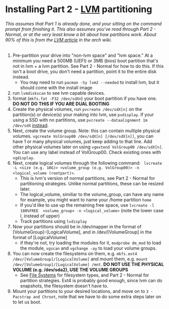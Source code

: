 # Installing Part 2 - [LVM](https://wiki.archlinux.org/index.php/LVM) partitioning
###### This assumes that Part 1 is already done, and your sitting on the command prompt from finishing it.  This also assumes you've read through Part 2 - Normal, or at the very least know a bit about how partitions work.  About 90% of this is from the [LVM article](https://wiki.archlinux.org/index.php/LVM) in the arch wiki.
1) Pre-partition your drive into "non-lvm space" and "lvm space."  At a minimum you need a 500MB (UEFI) or 3MB (bios) boot partition that's not in lvm + a lvm partition.  See Part 2 - Normal for how to do this.  If this isn't a boot drive, you don't need a partition, point it to the entire disk instead.
	* You may need to run ```pacman -Sy lvm2 --needed``` to install lvm, but it should come with the install image
2) run ```lvmdiskscan``` to see lvm capable devices.
3) format (```mkfs.fat -F32 /dev/sdXn```) your boot partition if you have one. **DO NOT DO THIS IF YOU ARE DUAL BOOTING** 
4) Create the physical volumes, run ```pvcreate /dev/sdX[n]``` on the partition(s) or device(s) your making into lvm, use ```pvdisplay```.  If your using a SSD with no partitions, use ```pvcreate --dataalignment 1m /dev/sdX``` [instead](https://serverfault.com/questions/356534/ssd-erase-block-size-lvm-pv-on-raw-device-alignment).
5) Next, create the volume group.  Note: this can contain multiple physical volumes.  ```vgcreate VolGroup00 /dev/sdX[n] [/dev/sdX[n]]```, you can have 1 or many physical volumes, just keep adding to that line.  Add other physical volumes later on using ```vgextend VolGroup00 /dev/sdX[n]```.  You can use any label instead of VolGroup00.  Check existing ones with ```vgdisplay```.
6) Next, create logical volumes through the following command: ``` lvcreate -L <size (e.g. 10G)> <volume_group (e.g. VolGroup00)> -n <logical_volume (rootpart)>```. 
	* This is lvm's version of normal partitions, see Part 2 - Normal for partitioning strategies.  Unlike normal partitions, these can be resized later.  
	* The logical_volume, similiar to the volume_group, can have any name for example, you might want to name your /home partition ```home```
	* If you'd like to use up the remaining free space, use ```lvcreate -l 100%FREE  <volume_group> -n <logical_volume>``` (note the lower case l, instead of upper)
	* Track partitions using ```lvdisplay```
7) Now your partitions should be in /dev/mapper in the format of [VolumeGroup]-[LogicalVolume], and in /dev/[VolumeGroup] in the format of [LogicalVolume]
	* if they're not, try loading the modules for it, ```modprobe dm_mod``` to load the module, ```vgscan``` and ```vgchange -ay``` to load your volume groups.
8) You can now create the filesystems on them, e.g. ````mkfs.ext4 /dev/[VolumeGroup]/[LogicalVolume]```` and mount them, e.g. ```mount /dev/[VolumeGroup]/[LogicalVolume] /mnt```.  **DO NOT USE THE PHYSICAL VOLUME (e.g. /dev/sda2), USE THE VOLUME GROUPS**
	* See [File Systems](https://wiki.archlinux.org/index.php/File_systems) for filesystem types, and Part 2 - Normal for partition strategies.  Ext4 is probably good enough, since lvm can do snapshots, the filesystem doesn't have to.
9) Mount your partitions to your desired locations, and move on to ```3 - Pacstrap and Chroot```, note that we have to do some extra steps later on to let us boot.
